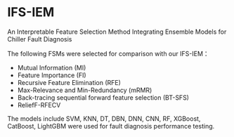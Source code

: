 # IFS-IEM
An Interpretable Feature Selection Method Integrating Ensemble Models for Chiller Fault Diagnosis

The following FSMs were selected for comparison with our IFS-IEM：
- Mutual Information (MI)
- Feature Importance (FI)
- Recursive Feature Elimination (RFE)
- Max-Relevance and Min-Redundancy (mRMR)
- Back-tracing sequential forward feature selection (BT-SFS)
- ReliefF-RFECV

The models include SVM, KNN, DT, DBN, DNN, CNN, RF, XGBoost, CatBoost, LightGBM were used for fault diagnosis performance testing.
